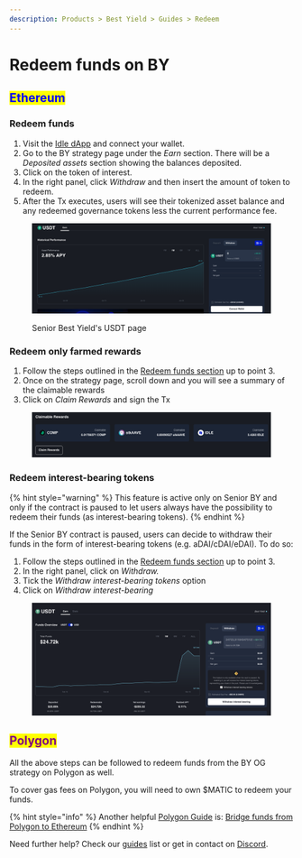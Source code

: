 ```yaml
---
description: Products > Best Yield > Guides > Redeem
---
```


# Redeem funds on BY

## <mark style="color:blue;">Ethereum</mark>

### Redeem funds

1. Visit the [Idle dApp](https://app.idle.finance/#/dashboard) and connect your wallet.
2. Go to the BY strategy page under the _Earn_ section. There will be a _Deposited assets_ section showing the balances deposited.&#x20;
3. Click on the token of interest.&#x20;
4. In the right panel, click _Withdraw_ and then insert the amount of token to redeem.&#x20;
5. After the Tx executes, users will see their tokenized asset balance and any redeemed governance tokens less the current performance fee.

<figure><img src="../../../.gitbook/assets/image (5).png" alt=""><figcaption><p>Senior Best Yield's USDT page</p></figcaption></figure>

### Redeem only farmed rewards

1. Follow the steps outlined in the [Redeem funds section](redeem-funds-on-by.md#redeem-funds) up to point 3.
2. Once on the strategy page, scroll down and you will see a summary of the claimable rewards
3. Click on _Claim Rewards_ and sign the Tx

<figure><img src="../../../.gitbook/assets/image (34).png" alt=""><figcaption></figcaption></figure>

### Redeem interest-bearing tokens

{% hint style="warning" %}
This feature is active only on Senior BY and only if the contract is paused to let users always have the possibility to redeem their funds (as interest-bearing tokens).&#x20;
{% endhint %}

If the Senior BY contract is paused, users can decide to withdraw their funds in the form of interest-bearing tokens (e.g. aDAI/cDAI/eDAI). To do so:

1. Follow the steps outlined in the [Redeem funds section](redeem-funds-on-by.md#redeem-funds) up to point 3.
2. In the right panel, click on _Withdraw._&#x20;
3. Tick the _Withdraw interest-bearing tokens_ option
4. Click on _Withdraw interest-bearing_

<figure><img src="../../../.gitbook/assets/image (1) (2).png" alt=""><figcaption></figcaption></figure>

## <mark style="color:purple;">Polygon</mark>

All the above steps can be followed to redeem funds from the BY OG strategy on Polygon as well.

To cover gas fees on Polygon, you will need to own $MATIC to redeem your funds.

{% hint style="info" %}
Another helpful [Polygon Guide](../../../other/archive/idle-on-polygon/) is: [Bridge funds from Polygon to Ethereum](../../../other/archive/idle-on-polygon/bridge-usdidle-to-polygon.md#polygon-to-ethereum)
{% endhint %}



Need further help? Check our [guides](../../../other/guides/) list or get in contact on [Discord](https://discord.com/invite/mpySAJp).
